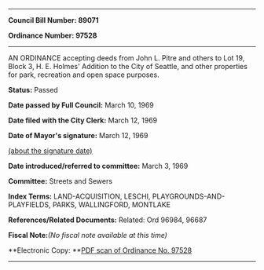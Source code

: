 

********

**Council Bill Number: 89071**
   
**Ordinance Number: 97528**
********

 AN ORDINANCE accepting deeds from John L. Pitre and others to Lot 19, Block 3, H. E. Holmes' Addition to the City of Seattle, and other properties for park, recreation and open space purposes.

**Status:** Passed
   
**Date passed by Full Council:** March 10, 1969
   
**Date filed with the City Clerk:** March 12, 1969
   
**Date of Mayor's signature:** March 12, 1969
   
[(about the signature date)](/~public/approvaldate.htm)
   
   
   
**Date introduced/referred to committee:** March 3, 1969
   
**Committee:** Streets and Sewers
   
   
**Index Terms:** LAND-ACQUISITION, LESCHI, PLAYGROUNDS-AND-PLAYFIELDS, PARKS, WALLINGFORD, MONTLAKE

**References/Related Documents:** Related: Ord 96984, 96687

**Fiscal Note:**_(No fiscal note available at this time)_

**Electronic Copy: **[PDF scan of Ordinance No. 97528](/~archives/Ordinances/Ord_97528.pdf)

********

